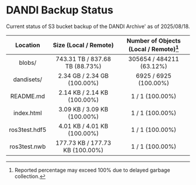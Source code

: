 # DANDI Backup Status

Current status of S3 bucket backup of the DANDI Archive' as of 2025/08/18.

| Location             | Size (Local / Remote)                    | Number of Objects (Local / Remote)[^1]   |
| :--------------------: | :----------------------------------------: | :----------------------------------------: |
| blobs/               | 743.31 TB / 837.68 TB (88.73%)           | 305654 / 484211 (63.12%)                 |
| dandisets/           | 2.34 GB / 2.34 GB (100.00%)              | 6925 / 6925 (100.00%)                    |
| README.md            | 2.14 KB / 2.14 KB (100.00%)              | 1 / 1 (100.00%)                          |
| index.html           | 3.09 KB / 3.09 KB (100.00%)              | 1 / 1 (100.00%)                          |
| ros3test.hdf5        | 4.01 KB / 4.01 KB (100.00%)              | 1 / 1 (100.00%)                          |
| ros3test.nwb         | 177.73 KB / 177.73 KB (100.00%)          | 1 / 1 (100.00%)                          |

[^1]: Reported percentage may exceed 100% due to delayed garbage collection.
